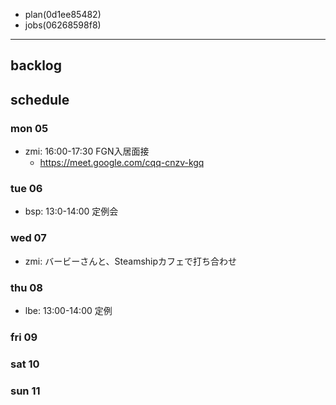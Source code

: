 
- plan(0d1ee85482)
- jobs(06268598f8)
---

## backlog

## schedule
### mon 05
- zmi: 16:00-17:30 FGN入居面接
  - https://meet.google.com/cqq-cnzv-kgq
### tue 06
- bsp: 13:0-14:00 定例会
### wed 07
- zmi: バービーさんと、Steamshipカフェで打ち合わせ
### thu 08
- lbe: 13:00-14:00 定例
### fri 09
### sat 10
### sun 11




